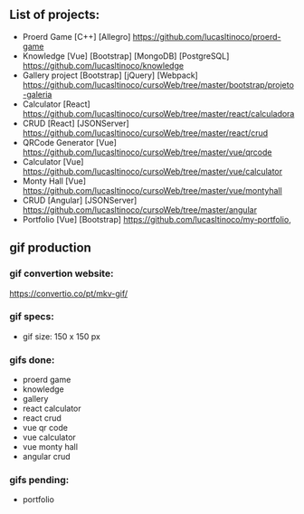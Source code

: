 ## List of projects: 

- Proerd Game [C++] [Allegro] https://github.com/lucasltinoco/proerd-game
- Knowledge [Vue] [Bootstrap] [MongoDB] [PostgreSQL] https://github.com/lucasltinoco/knowledge
- Gallery project [Bootstrap] [jQuery] [Webpack] https://github.com/lucasltinoco/cursoWeb/tree/master/bootstrap/projeto-galeria
- Calculator [React] https://github.com/lucasltinoco/cursoWeb/tree/master/react/calculadora
- CRUD [React] [JSONServer] https://github.com/lucasltinoco/cursoWeb/tree/master/react/crud
- QRCode Generator [Vue] https://github.com/lucasltinoco/cursoWeb/tree/master/vue/qrcode
- Calculator [Vue] https://github.com/lucasltinoco/cursoWeb/tree/master/vue/calculator
- Monty Hall [Vue] https://github.com/lucasltinoco/cursoWeb/tree/master/vue/montyhall
- CRUD [Angular] [JSONServer] https://github.com/lucasltinoco/cursoWeb/tree/master/angular
- Portfolio [Vue] [Bootstrap] https://github.com/lucasltinoco/my-portfolio,

## gif production

### gif convertion website:

https://convertio.co/pt/mkv-gif/

### gif specs:

- gif size: 150 x 150 px

### gifs done:

- proerd game
- knowledge
- gallery
- react calculator
- react crud
- vue qr code
- vue calculator
- vue monty hall
- angular crud

### gifs pending:

- portfolio